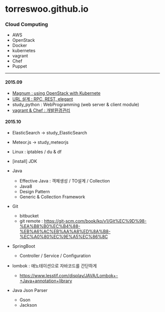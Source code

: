 # torreswoo.github.io


### Cloud Computing
- AWS
- OpenStack
- Docker
- kubernetes
- vagrant
- Chef
- Puppet


---

#### 2015.09
- [Magnum : using OpenStack with Kubernete]( )
- [URL 설계 : RPC, REST, elegant]()
- study_python : WebProgramming (web server & client module)
- [vagrant & Chef : 개발환경관리]()

#### 2015.10
- ElasticSearch -> study_ElasticSearch
- Meteor.js -> study_meteorjs
- Linux : iptables / du & df
- [install] JDK
- Java
   - Effective Java : 객체생성 / TO설계 / Collection
   - Java8
   - Design Pattern
   - Generic & Collection Framework

- Git
   - bitbucket
   - git remote : https://git-scm.com/book/ko/v1/Git%EC%9D%98-%EA%B8%B0%EC%B4%88-%EB%A6%AC%EB%AA%A8%ED%8A%B8-%EC%A0%80%EC%9E%A5%EC%86%8C

- SpringBoot
   - Controller / Service / Configuration
- lombok : 애노테이션으로 자바코드를 간단하게
   - https://www.lesstif.com/display/JAVA/Lombok+-+Java+annotation+library
- Java Json Parser
   - Gson
   - Jackson
